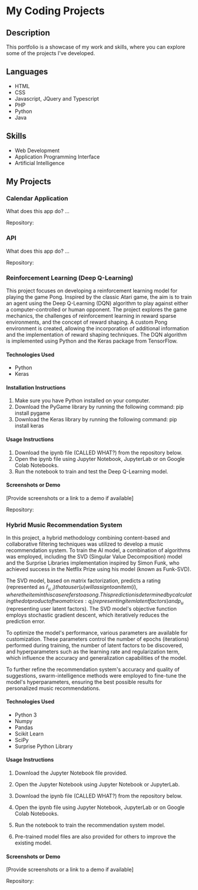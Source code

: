 
# My Coding Projects

## Description

This portfolio is a showcase of my work and skills, where you can explore some of the projects I've developed.

## Languages 

- HTML
- CSS
- Javascript, JQuery and Typescript
- PHP
- Python
- Java

## Skills

- Web Development 
- Application Programming Interface
- Artificial Intelligence

## My Projects



### Calendar Application

What does this app do? ...

Repository:

### API

What does this app do? ...

Repository:


### Reinforcement Learning (Deep Q-Learning)

This project focuses on developing a reinforcement learning model for playing the game Pong. Inspired by the classic Atari game, the aim is to train an agent using the Deep Q-Learning (DQN) algorithm to play against either a computer-controlled or human opponent. The project explores the game mechanics, the challenges of reinforcement learning in reward sparse environments, and the concept of reward shaping. A custom Pong environment is created, allowing the incorporation of additional information and the implementation of reward shaping techniques. The DQN algorithm is implemented using Python and the Keras package from TensorFlow.

#### Technologies Used

- Python
- Keras

#### Installation Instructions

1. Make sure you have Python installed on your computer.
2. Download the PyGame library by running the following command: pip install pygame
3. Download the Keras library by running the following command: pip install keras


#### Usage Instructions

1. Download the ipynb file (CALLED WHAT?) from the repository below.
2. Open the ipynb file using Jupyter Notebook, JupyterLab or on Google Colab Notebooks.
3. Run the notebook to train and test the Deep Q-Learning model.

#### Screenshots or Demo

[Provide screenshots or a link to a demo if available]

Repository:

### Hybrid Music Recommendation System

In this project, a hybrid methodology combining content-based and collaborative filtering techniques was utilized to develop a music recommendation system. To train the AI model, a combination of algorithms was employed, including the SVD (Singular Value Decomposition) model and the Surprise Libraries implementation inspired by Simon Funk, who achieved success in the Netflix Prize using his model (known as Funk-SVD).

The SVD model, based on matrix factorization, predicts a rating (represented as $\hat{r}_{u, i}) that a user (u) will assign to an item (i), where the item in this case refers to a song. This prediction is determined by calculating the dot product of two matrices: q_{i} (representing item latent factors) and p_{u}$ (representing user latent factors). The SVD model's objective function employs stochastic gradient descent, which iteratively reduces the prediction error.

To optimize the model's performance, various parameters are available for customization. These parameters control the number of epochs (iterations) performed during training, the number of latent factors to be discovered, and hyperparameters such as the learning rate and regularization term, which influence the accuracy and generalization capabilities of the model.

To further refine the recommendation system's accuracy and quality of suggestions, swarm-intelligence methods were employed to fine-tune the model's hyperparameters, ensuring the best possible results for personalized music recommendations.

#### Technologies Used

- Python 3
- Numpy
- Pandas
- Scikit Learn
- SciPy
- Surprise Python Library

#### Usage Instructions

1. Download the Jupyter Notebook file provided.
2. Open the Jupyter Notebook using Jupyter Notebook or JupyterLab.


1. Download the ipynb file (CALLED WHAT?) from the repository below.
2. Open the ipynb file using Jupyter Notebook, JupyterLab or on Google Colab Notebooks.
3. Run the notebook to train the recommendation system model.
4. Pre-trained model files are also provided for others to improve the existing model.

#### Screenshots or Demo

[Provide screenshots or a link to a demo if available]

Repository:


